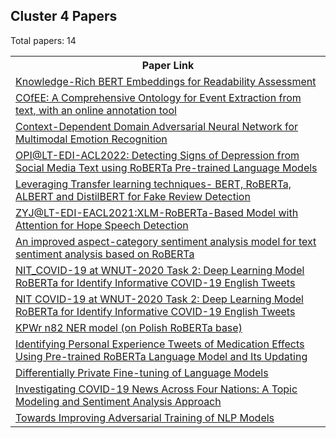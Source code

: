 ## Cluster 4 Papers

Total papers: 14
<html><table><tr>
<th>Paper Link</th>
</tr>
<tr>
<td><a href=https://www.semanticscholar.org/paper/e3ae64a5aaf39fbd7fcd5830c47364cfd0928c1d>Knowledge-Rich BERT Embeddings for Readability Assessment</a></td>
</tr>
<tr>
<td><a href=https://www.semanticscholar.org/paper/f206088d952b44e0c0b32ca82946fc5dce2ab469>COfEE: A Comprehensive Ontology for Event Extraction from text, with an online annotation tool</a></td>
</tr>
<tr>
<td><a href=https://www.semanticscholar.org/paper/29b972f985c53d960b96a5bf9916cb132c138923>Context-Dependent Domain Adversarial Neural Network for Multimodal Emotion Recognition</a></td>
</tr>
<tr>
<td><a href=https://www.semanticscholar.org/paper/fe2b861be3e24955fb5cc9d3c7cab1af6f17d9b7>OPI@LT-EDI-ACL2022: Detecting Signs of Depression from Social Media Text using RoBERTa Pre-trained Language Models</a></td>
</tr>
<tr>
<td><a href=https://www.semanticscholar.org/paper/ab224d59d524300b850bd9475147d1f90294ceb7>Leveraging Transfer learning techniques- BERT, RoBERTa, ALBERT and DistilBERT for Fake Review Detection</a></td>
</tr>
<tr>
<td><a href=https://www.semanticscholar.org/paper/2c39775d7428277a502f22117264f6376e1ea2ab>ZYJ@LT-EDI-EACL2021:XLM-RoBERTa-Based Model with Attention for Hope Speech Detection</a></td>
</tr>
<tr>
<td><a href=https://www.semanticscholar.org/paper/5ce4fc0590b08a2747b3c58bd1722b716662d82e>An improved aspect-category sentiment analysis model for text sentiment analysis based on RoBERTa</a></td>
</tr>
<tr>
<td><a href=https://www.semanticscholar.org/paper/1e652ee651cd84809b6120203781901d1a562ee4>NIT_COVID-19 at WNUT-2020 Task 2: Deep Learning Model RoBERTa for Identify Informative COVID-19 English Tweets</a></td>
</tr>
<tr>
<td><a href=https://www.semanticscholar.org/paper/dc49923910b64eef93fe0bceb63a9cd48d135b87>NIT COVID-19 at WNUT-2020 Task 2: Deep Learning Model RoBERTa for Identify Informative COVID-19 English Tweets</a></td>
</tr>
<tr>
<td><a href=https://www.semanticscholar.org/paper/57786ebee8ae46fc30213160f7cd8ce22090f152>KPWr n82 NER model (on Polish RoBERTa base)</a></td>
</tr>
<tr>
<td><a href=https://www.semanticscholar.org/paper/31bca1b59da98c68e778a64abe2f495cda998b78>Identifying Personal Experience Tweets of Medication Effects Using Pre-trained RoBERTa Language Model and Its Updating</a></td>
</tr>
<tr>
<td><a href=https://www.semanticscholar.org/paper/56874f9aef515902c5a49d84d10f629f8dcd5f40>Differentially Private Fine-tuning of Language Models</a></td>
</tr>
<tr>
<td><a href=https://www.semanticscholar.org/paper/b3cba8c2aa400ddaf066afac18ff5365826a1341>Investigating COVID-19 News Across Four Nations: A Topic Modeling and Sentiment Analysis Approach</a></td>
</tr>
<tr>
<td><a href=https://www.semanticscholar.org/paper/fa7b8acd47631bada5b66049824bfd335ac6bf8f>Towards Improving Adversarial Training of NLP Models</a></td>
</tr>
</table></html>
